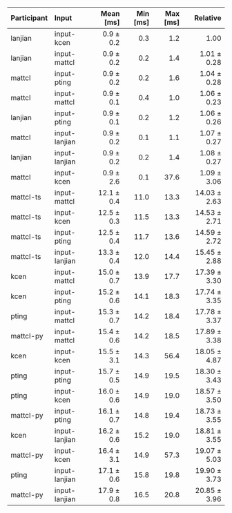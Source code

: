 | Participant | Input | Mean [ms] | Min [ms] | Max [ms] | Relative |
|:---|:---|---:|---:|---:|---:|
| lanjian | input-kcen | 0.9 ± 0.2 | 0.3 | 1.2 | 1.00 |
| lanjian | input-mattcl | 0.9 ± 0.2 | 0.2 | 1.4 | 1.01 ± 0.28 |
| mattcl | input-pting | 0.9 ± 0.2 | 0.2 | 1.6 | 1.04 ± 0.28 |
| mattcl | input-mattcl | 0.9 ± 0.1 | 0.4 | 1.0 | 1.06 ± 0.23 |
| lanjian | input-pting | 0.9 ± 0.1 | 0.2 | 1.2 | 1.06 ± 0.26 |
| mattcl | input-lanjian | 0.9 ± 0.2 | 0.1 | 1.1 | 1.07 ± 0.27 |
| lanjian | input-lanjian | 0.9 ± 0.2 | 0.2 | 1.4 | 1.08 ± 0.27 |
| mattcl | input-kcen | 0.9 ± 2.6 | 0.1 | 37.6 | 1.09 ± 3.06 |
| mattcl-ts | input-mattcl | 12.1 ± 0.4 | 11.0 | 13.3 | 14.03 ± 2.63 |
| mattcl-ts | input-kcen | 12.5 ± 0.3 | 11.5 | 13.3 | 14.53 ± 2.71 |
| mattcl-ts | input-pting | 12.5 ± 0.4 | 11.7 | 13.6 | 14.59 ± 2.72 |
| mattcl-ts | input-lanjian | 13.3 ± 0.4 | 12.0 | 14.4 | 15.45 ± 2.88 |
| kcen | input-mattcl | 15.0 ± 0.7 | 13.9 | 17.7 | 17.39 ± 3.30 |
| kcen | input-pting | 15.2 ± 0.6 | 14.1 | 18.3 | 17.74 ± 3.35 |
| pting | input-mattcl | 15.3 ± 0.7 | 14.2 | 18.4 | 17.78 ± 3.37 |
| mattcl-py | input-mattcl | 15.4 ± 0.6 | 14.2 | 18.5 | 17.89 ± 3.38 |
| kcen | input-kcen | 15.5 ± 3.1 | 14.3 | 56.4 | 18.05 ± 4.87 |
| pting | input-pting | 15.7 ± 0.5 | 14.9 | 19.5 | 18.30 ± 3.43 |
| pting | input-kcen | 16.0 ± 0.6 | 14.9 | 19.0 | 18.57 ± 3.50 |
| mattcl-py | input-pting | 16.1 ± 0.7 | 14.8 | 19.4 | 18.73 ± 3.55 |
| kcen | input-lanjian | 16.2 ± 0.6 | 15.2 | 19.0 | 18.81 ± 3.55 |
| mattcl-py | input-kcen | 16.4 ± 3.1 | 14.9 | 57.3 | 19.07 ± 5.03 |
| pting | input-lanjian | 17.1 ± 0.6 | 15.8 | 19.8 | 19.90 ± 3.73 |
| mattcl-py | input-lanjian | 17.9 ± 0.8 | 16.5 | 20.8 | 20.85 ± 3.96 |
